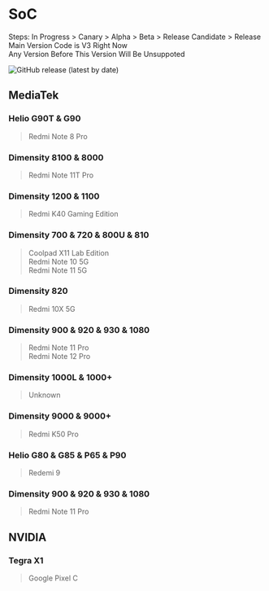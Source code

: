 # SoC
Steps: In Progress > Canary > Alpha > Beta > Release Candidate > Release   
Main Version Code is V3 Right Now   
Any Version Before This Version Will Be Unsuppoted   

![GitHub release (latest by date)](https://img.shields.io/github/v/release/naranyinyun/Apodidae?color=%23773bf9&label=Apodidae&style=flat-square)
## MediaTek
### Helio G90T & G90 <Badge type="tip" text="Release" />
> Redmi Note 8 Pro  
### Dimensity 8100 & 8000 <Badge type="tip" text="Release" />
> Redmi Note 11T Pro  
### Dimensity 1200 & 1100 <Badge type="tip" text="Release" />
> Redmi K40 Gaming Edition  
### Dimensity 700 & 720 & 800U & 810 <Badge type="tip" text="Release" />
> Coolpad X11 Lab Edition    
> Redmi Note 10 5G  
> Redmi Note 11 5G  
### Dimensity 820 <Badge type="tip" text="Release" />
> Redmi 10X 5G   
### Dimensity 900 & 920 & 930 & 1080 <Badge type="tip" text="Release" />
> Redmi Note 11 Pro  
> Redmi Note 12 Pro  
### Dimensity 1000L & 1000+ <Badge type="tip" text="Release" />
> Unknown
### Dimensity 9000 & 9000+ <Badge type="danger" text="In Progress" />
> Redmi K50 Pro
### Helio G80 & G85 & P65 & P90 <Badge type="tip" text="Release" />
> Redemi 9
### Dimensity 900 & 920 & 930 & 1080 <Badge type="danger" text="Alpha" />
> Redmi Note 11 Pro

## NVIDIA
### Tegra X1 <Badge type="danger" text="Canary" />
> Google Pixel C 

